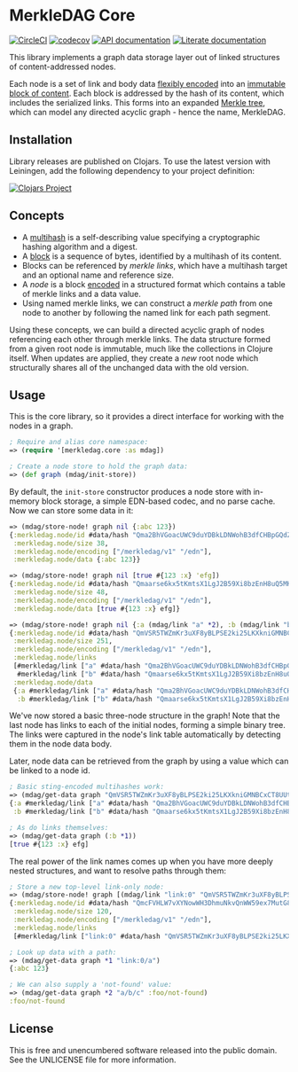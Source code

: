 MerkleDAG Core
==============

[![CircleCI](https://circleci.com/gh/greglook/merkledag-core.svg?style=shield&circle-token=27a8c9928a26b924edf4cd3247f0adf0364be4cc)](https://circleci.com/gh/greglook/merkledag-core)
[![codecov](https://codecov.io/gh/greglook/merkledag-core/branch/develop/graph/badge.svg)](https://codecov.io/gh/greglook/merkledag-core)
[![API documentation](https://img.shields.io/badge/doc-API-blue.svg)](https://greglook.github.io/merkledag-core/api/)
[![Literate documentation](https://img.shields.io/badge/doc-marginalia-blue.svg)](https://greglook.github.io/merkledag-core/marginalia/uberdoc.html)

This library implements a graph data storage layer out of linked structures of
content-addressed nodes.

Each node is a set of link and body data [flexibly encoded](https://github.com/greglook/clj-multicodec)
into an [immutable block of content](https://github.com/greglook/blocks).
Each block is addressed by the hash of its content, which includes the
serialized links. This forms into an expanded [Merkle tree](https://en.wikipedia.org/wiki/Merkle_tree),
which can model any directed acyclic graph - hence the name, MerkleDAG.


## Installation

Library releases are published on Clojars. To use the latest version with
Leiningen, add the following dependency to your project definition:

[![Clojars Project](http://clojars.org/mvxcvi/merkledag-core/latest-version.svg)](http://clojars.org/mvxcvi/merkledag-core)


## Concepts

- A [multihash](https://github.com/multiformats/clj-multihash) is a self-describing
  value specifying a cryptographic hashing algorithm and a digest.
- A [block](https://github.com/greglook/blocks) is a sequence of bytes, identified by
  a multihash of its content.
- Blocks can be referenced by _merkle links_, which have a multihash target and
  an optional name and reference size.
- A _node_ is a block [encoded](https://github.com/multiformats/clj-multicodec)
  in a structured format which contains a table of merkle links and a data
  value.
- Using named merkle links, we can construct a _merkle path_ from one node to
  another by following the named link for each path segment.

Using these concepts, we can build a directed acyclic graph of nodes referencing
each other through merkle links. The data structure formed from a given root
node is immutable, much like the collections in Clojure itself. When updates are
applied, they create a _new_ root node which structurally shares all of the
unchanged data with the old version.


## Usage

This is the core library, so it provides a direct interface for working with the
nodes in a graph.

```clojure
; Require and alias core namespace:
=> (require '[merkledag.core :as mdag])

; Create a node store to hold the graph data:
=> (def graph (mdag/init-store))
```

By default, the `init-store` constructor produces a node store with in-memory
block storage, a simple EDN-based codec, and no parse cache. Now we can store
some data in it:

```clojure
=> (mdag/store-node! graph nil {:abc 123})
{:merkledag.node/id #data/hash "Qma2BhVGoacUWC9duYDBkLDNWohB3dfCHBpGQdZUJ8B5H7",
 :merkledag.node/size 38,
 :merkledag.node/encoding ["/merkledag/v1" "/edn"],
 :merkledag.node/data {:abc 123}}

=> (mdag/store-node! graph nil [true #{123 :x} 'efg])
{:merkledag.node/id #data/hash "Qmaarse6kx5tKmtsX1LgJ2B59Xi8bzEnH8uQ5MKMQJg3Pd",
 :merkledag.node/size 48,
 :merkledag.node/encoding ["/merkledag/v1" "/edn"],
 :merkledag.node/data [true #{123 :x} efg]}

=> (mdag/store-node! graph nil {:a (mdag/link "a" *2), :b (mdag/link "b" *1)})
{:merkledag.node/id #data/hash "QmVSR5TWZmKr3uXF8yBLPSE2ki25LKXkniGMNBCxCT8UUt",
 :merkledag.node/size 251,
 :merkledag.node/encoding ["/merkledag/v1" "/edn"],
 :merkledag.node/links
 [#merkledag/link ["a" #data/hash "Qma2BhVGoacUWC9duYDBkLDNWohB3dfCHBpGQdZUJ8B5H7" 38]
  #merkledag/link ["b" #data/hash "Qmaarse6kx5tKmtsX1LgJ2B59Xi8bzEnH8uQ5MKMQJg3Pd" 48]],
 :merkledag.node/data
 {:a #merkledag/link ["a" #data/hash "Qma2BhVGoacUWC9duYDBkLDNWohB3dfCHBpGQdZUJ8B5H7" 38],
  :b #merkledag/link ["b" #data/hash "Qmaarse6kx5tKmtsX1LgJ2B59Xi8bzEnH8uQ5MKMQJg3Pd" 48]}}
```

We've now stored a basic three-node structure in the graph! Note that the last
node has links to each of the initial nodes, forming a simple binary tree. The
links were captured in the node's link table automatically by detecting them in
the node data body.

Later, node data can be retrieved from the graph by using a value which can be
linked to a node id.

```clojure
; Basic sting-encoded multihashes work:
=> (mdag/get-data graph "QmVSR5TWZmKr3uXF8yBLPSE2ki25LKXkniGMNBCxCT8UUt")
{:a #merkledag/link ["a" #data/hash "Qma2BhVGoacUWC9duYDBkLDNWohB3dfCHBpGQdZUJ8B5H7" 38],
 :b #merkledag/link ["b" #data/hash "Qmaarse6kx5tKmtsX1LgJ2B59Xi8bzEnH8uQ5MKMQJg3Pd" 48]}

; As do links themselves:
=> (mdag/get-data graph (:b *1))
[true #{123 :x} efg]
```

The real power of the link names comes up when you have more deeply nested
structures, and want to resolve paths through them:

```clojure
; Store a new top-level link-only node:
=> (mdag/store-node! graph [(mdag/link "link:0" "QmVSR5TWZmKr3uXF8yBLPSE2ki25LKXkniGMNBCxCT8UUt")] nil)
{:merkledag.node/id #data/hash "QmcFVHLW7vXYNowWH3DhmuNkvQnWW59ex7MutG8fcUuLXJ",
 :merkledag.node/size 120,
 :merkledag.node/encoding ["/merkledag/v1" "/edn"],
 :merkledag.node/links
 [#merkledag/link ["link:0" #data/hash "QmVSR5TWZmKr3uXF8yBLPSE2ki25LKXkniGMNBCxCT8UUt" nil]]}

; Look up data with a path:
=> (mdag/get-data graph *1 "link:0/a")
{:abc 123}

; We can also supply a 'not-found' value:
=> (mdag/get-data graph *2 "a/b/c" :foo/not-found)
:foo/not-found
```


## License

This is free and unencumbered software released into the public domain.
See the UNLICENSE file for more information.
